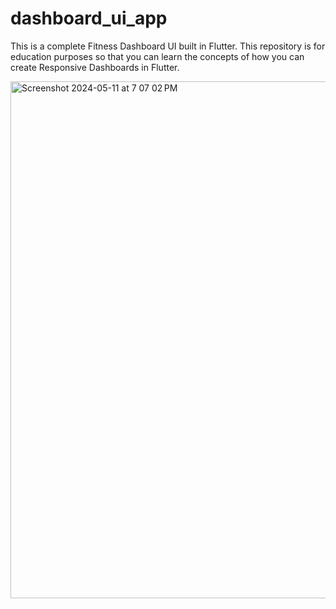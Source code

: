 # dashboard_ui_app

This is a complete Fitness Dashboard UI built in Flutter. This repository is for education purposes so that you can learn the concepts of how you can create Responsive Dashboards in Flutter.


<img width="827" alt="Screenshot 2024-05-11 at 7 07 02 PM" src="https://github.com/ArslanYousaf12/dashboard-dark/assets/124046832/f86d4587-b1c4-49fc-b4d7-1084ffe07fe0">
